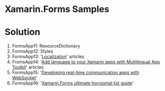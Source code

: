 # Xamarin.Forms Samples

# Solution #
1. FormsApp11: ResourceDictionary
2. FormsApp12: Styles
3. FormsApp13: '[Localization](https://developer.xamarin.com/guides/xamarin-forms/application-fundamentals/localization/)' articles
4. FromsApp14: '[Add language to your Xamarin apps with Multilingual App Toolkit](https://blog.xamarin.com/add-languages-to-your-apps-with-xamarin-and-multilingual-app-toolkit/?utm_medium=social&utm_campaign=blog&utm_content=multilingual-app-toolkit)' articles
5. FormsApp15: '[Developing real-time communication apps with WebSocket](https://blog.xamarin.com/developing-real-time-communication-apps-with-websocket/?utm_medium=social&utm_campaign=blog&utm_source=twitter&utm_content=real-time-comm-app-with-websockets)'
6. FormsApp16: '[Xamarin.Forms ultimate horizontal list guide](https://causerexception.com/2018/02/06/xamarin-forms-ultimate-horizontal-list-guide/)'
